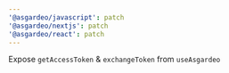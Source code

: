 ```yaml
---
'@asgardeo/javascript': patch
'@asgardeo/nextjs': patch
'@asgardeo/react': patch
---
```


Expose `getAccessToken` & `exchangeToken` from `useAsgardeo`

